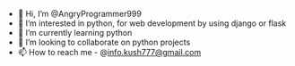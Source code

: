 - 👋 Hi, I’m @AngryProgrammer999
- 👀 I’m interested in python, for web development by using django or flask
- 🌱 I’m currently learning python
- 💞️ I’m looking to collaborate on python projects
- 📫 How to reach me - @info.kush777@gmail.com

<!---
AngryProgrammer999/AngryProgrammer999 is a ✨ special ✨ repository because its `README.md` (this file) appears on your GitHub profile.
You can click the Preview link to take a look at your changes.
--->
